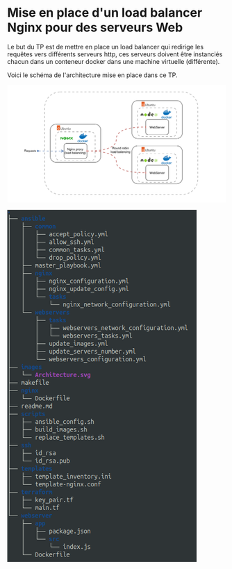 # Mise en place d'un load balancer Nginx pour des serveurs Web

Le but du TP est de mettre en place un load balancer qui redirige les requêtes vers différents serveurs http, ces serveurs doivent être instanciés chacun dans un conteneur docker dans une machine virtuelle (différente).

Voici le schéma de l'architecture mise en place dans ce TP.

![Architecture](./images/Architecture.svg)

![Files structure](./images/files_structure.png)